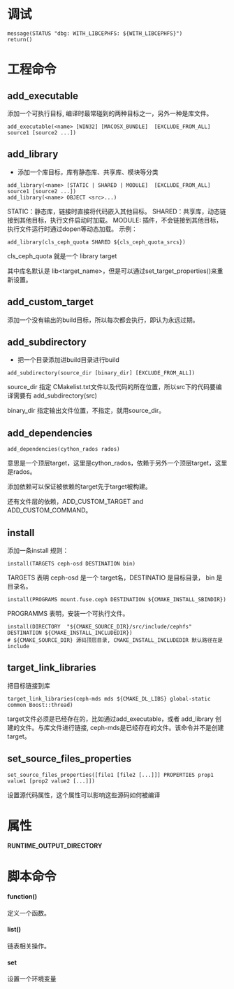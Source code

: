 

# 调试

```
message(STATUS "dbg: WITH_LIBCEPHFS: ${WITH_LIBCEPHFS}")
return()
```

# 工程命令

## add_executable

添加一个可执行目标, 编译时最常碰到的两种目标之一，另外一种是库文件。

```
add_executable(<name> [WIN32] [MACOSX_BUNDLE]  [EXCLUDE_FROM_ALL]  source1 [source2 ...])
```

## add_library

* 添加一个库目标，库有静态库、共享库、模块等分类

```
add_library(<name> [STATIC | SHARED | MODULE]  [EXCLUDE_FROM_ALL]  source1 [source2 ...])
add_library(<name> OBJECT <src>...)
```

STATIC：静态库，链接时直接将代码嵌入其他目标。
SHARED：共享库，动态链接到其他目标，执行文件启动时加载。
MODULE: 插件，不会链接到其他目标，执行文件运行时通过dopen等动态加载。
示例：

```
add_library(cls_ceph_quota SHARED ${cls_ceph_quota_srcs})
```

cls_ceph_quota 就是一个 library target

其中库名默认是 lib<target_name>，但是可以通过set_target_properties()来重新设置。

## add_custom_target

添加一个没有输出的build目标，所以每次都会执行，即认为永远过期。

## add_subdirectory

* 把一个目录添加进build目录进行build

```
add_subdirectory(source_dir [binary_dir] [EXCLUDE_FROM_ALL])
```

source_dir 指定 CMakelist.txt文件以及代码的所在位置，所以src下的代码要编译需要有 add_subdirectory(src)

binary_dir 指定输出文件位置，不指定，就用source_dir。

## add_dependencies

```
add_dependencies(cython_rados rados)
```

意思是一个顶层target，这里是cython_rados，依赖于另外一个顶层target，这里是rados。

添加依赖可以保证被依赖的target先于target被构建。

还有文件层的依赖，ADD_CUSTOM_TARGET and ADD_CUSTOM_COMMAND。

## install

添加一条install 规则：

```
install(TARGETS ceph-osd DESTINATION bin)
```

TARGETS 表明 ceph-osd 是一个 target名，DESTINATIO 是目标目录， bin 是目录名。

```
install(PROGRAMS mount.fuse.ceph DESTINATION ${CMAKE_INSTALL_SBINDIR})
```

PROGRAMMS 表明，安装一个可执行文件。

```
install(DIRECTORY  "${CMAKE_SOURCE_DIR}/src/include/cephfs" DESTINATION ${CMAKE_INSTALL_INCLUDEDIR})
# ${CMAKE_SOURCE_DIR} 源码顶层目录, CMAKE_INSTALL_INCLUDEDIR 默认路径在是 include
```

## target_link_libraries

把目标链接到库 

```
target_link_libraries(ceph-mds mds ${CMAKE_DL_LIBS} global-static common Boost::thread)
```

target文件必须是已经存在的，比如通过add_executable，或者 add_library 创建的文件。与库文件进行链接, ceph-mds是已经存在的文件。该命令并不是创建target。

## set_source_files_properties

```
set_source_files_properties([file1 [file2 [...]]] PROPERTIES prop1 value1 [prop2 value2 [...]])
```

设置源代码属性，这个属性可以影响这些源码如何被编译


# 属性

#### RUNTIME_OUTPUT_DIRECTORY 

# 脚本命令

####  function() 

定义一个函数。

#### list()

链表相关操作。

####  set

设置一个环境变量
